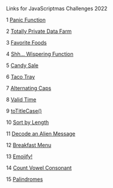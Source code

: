 Links for JavaScriptmas Challenges 2022

1 [Panic Function](https://scrimba.com/scrim/co61d4222aafe40b45a399094)

2 [Totally Private Data Farm](https://scrimba.com/scrim/coae548aa9f2d851a65200fdb)

3 [Favorite Foods](https://scrimba.com/scrim/cof98437393506998e4e38843)

4 [Shh... Wispering Function](https://scrimba.com/scrim/cocf141d995e0bcf2d21cbcfe)

5 [Candy Sale](https://scrimba.com/scrim/co13e4fa28b800ee7f95088ff)

6 [Taco Tray](https://scrimba.com/scrim/co6da47bebd29aef70d04a989)

7 [Alternating Caps](https://scrimba.com/scrim/coadd4267a55f297f9253f05d)

8 [Valid Time](https://scrimba.com/scrim/coc434022bcd759ea866c32e2)

9 [toTitleCase()](https://scrimba.com/scrim/co493452fb6b4f457d2ef67b4)

10 [Sort by Length](https://scrimba.com/scrim/co0244be4a3269d1ab7059b8e)

11 [Decode an Alien Message](https://scrimba.com/scrim/cof48483cbece228b0065b6fa)

12 [Breakfast Menu](https://scrimba.com/scrim/co5c1456ebe494ba6cae4bdac)

13 [Emojify!](https://scrimba.com/scrim/co54e4839be8feee1478fa57c)

14 [Count Vowel Consonant](https://scrimba.com/scrim/cob8c41a89956dfe681dab127)

15 [Palindromes](https://scrimba.com/scrim/co5d04ba5b5bd0163038bdc1f)
